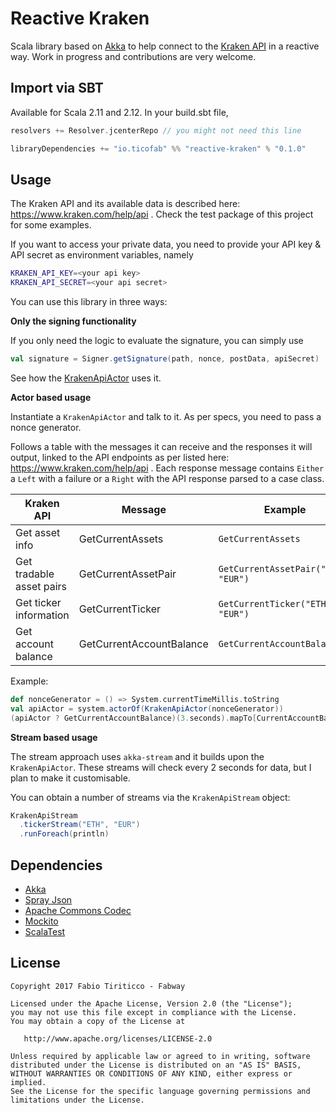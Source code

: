 Reactive Kraken
===============

Scala library based on [Akka](http://akka.io) to help connect to the [Kraken API](https://www.kraken.com/help/api) in a reactive way. Work in progress and contributions are very welcome.

Import via SBT
--------------

Available for Scala 2.11 and 2.12. In your build.sbt file,

```sbt
resolvers += Resolver.jcenterRepo // you might not need this line

libraryDependencies += "io.ticofab" %% "reactive-kraken" % "0.1.0"
```

Usage
-----

The Kraken API and its available data is described here: https://www.kraken.com/help/api . Check the test package of this project for some examples.

If you want to access your private data, you need to provide your API key & API secret as environment variables, namely
 
```bash
KRAKEN_API_KEY=<your api key>
KRAKEN_API_SECRET=<your api secret>
```

You can use this library in three ways:

**Only the signing functionality**

If you only need the logic to evaluate the signature, you can simply use

```scala
val signature = Signer.getSignature(path, nonce, postData, apiSecret)
```
See how the [KrakenApiActor](https://github.com/ticofab/reactive-kraken/blob/master/src/main/scala/io/ticofab/reactivekraken/KrakenApiActor.scala) uses it.

**Actor based usage**

Instantiate a `KrakenApiActor` and talk to it. As per specs, you need to pass a nonce generator.
 
Follows a table with the messages it can receive and the responses it will output, linked to the API endpoints as per listed here: https://www.kraken.com/help/api . Each response message contains `Either` a `Left` with a failure or a `Right` with the API response parsed to a case class.  

| Kraken API | Message | Example | Response | 
| ------------- | ------------- | ----- | ----- |
| Get asset info |  GetCurrentAssets | `GetCurrentAssets` | CurrentAssets | 
| Get tradable asset pairs | GetCurrentAssetPair | `GetCurrentAssetPair("ETH", "EUR")` | CurrentAssetPair |
| Get ticker information | GetCurrentTicker | `GetCurrentTicker("ETH", "EUR")` | CurrentTicker |
| Get account balance | GetCurrentAccountBalance  | `GetCurrentAccountBalance` | CurrentAccountBalance |

Example:
```scala
def nonceGenerator = () => System.currentTimeMillis.toString
val apiActor = system.actorOf(KrakenApiActor(nonceGenerator))
(apiActor ? GetCurrentAccountBalance)(3.seconds).mapTo[CurrentAccountBalance]
```

**Stream based usage**

The stream approach uses `akka-stream` and it builds upon the `KrakenApiActor`. These streams will check every 2 seconds for data, but I plan to make it customisable. 

You can obtain a number of streams via the `KrakenApiStream` object:
 
```scala
KrakenApiStream
  .tickerStream("ETH", "EUR")
  .runForeach(println)
```

Dependencies
------------

* [Akka](http://akka.io)
* [Spray Json](https://github.com/spray/spray-json)
* [Apache Commons Codec](https://commons.apache.org/proper/commons-codec/)
* [Mockito](http://site.mockito.org)
* [ScalaTest](http://www.scalatest.org)

License
--------

    Copyright 2017 Fabio Tiriticco - Fabway

    Licensed under the Apache License, Version 2.0 (the "License");
    you may not use this file except in compliance with the License.
    You may obtain a copy of the License at

       http://www.apache.org/licenses/LICENSE-2.0

    Unless required by applicable law or agreed to in writing, software
    distributed under the License is distributed on an "AS IS" BASIS,
    WITHOUT WARRANTIES OR CONDITIONS OF ANY KIND, either express or implied.
    See the License for the specific language governing permissions and
    limitations under the License.
